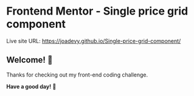 # Frontend Mentor - Single price grid component

Live site URL: https://joadevy.github.io/Single-price-grid-component/

## Welcome! 👋

Thanks for checking out my front-end coding challenge.

**Have a good day!** 🚀
